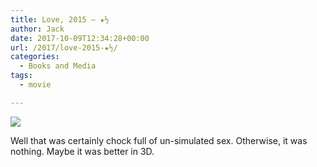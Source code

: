 ```yaml
---
title: Love, 2015 – ★½
author: Jack
date: 2017-10-09T12:34:28+00:00
url: /2017/love-2015-★½/
categories:
  - Books and Media
tags:
  - movie

---
```

![][1]

Well that was certainly chock full of un-simulated sex. Otherwise, it was nothing. Maybe it was better in 3D.

 [1]: https://a.ltrbxd.com/resized/film-poster/2/1/8/8/9/5/218895-love-0-150-0-225-crop.jpg?k=0fc327bc86